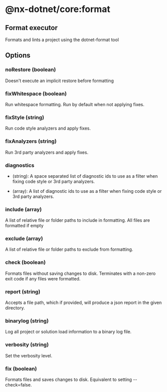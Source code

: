 # @nx-dotnet/core:format

## Format executor

Formats and lints a project using the dotnet-format tool

## Options

### noRestore (boolean)

Doesn&#39;t execute an implicit restore before formatting

### fixWhitespace (boolean)

Run whitespace formatting. Run by default when not applying fixes.

### fixStyle (string)

Run code style analyzers and apply fixes.

### fixAnalyzers (string)

Run 3rd party analyzers and apply fixes.

### diagnostics

- (string): A space separated list of diagnostic ids to use as a filter when fixing code style or 3rd party analyzers.

- (array): A list of diagnostic ids to use as a filter when fixing code style or 3rd party analyzers.

### include (array)

A list of relative file or folder paths to include in formatting. All files are formatted if empty

### exclude (array)

A list of relative file or folder paths to exclude from formatting.

### check (boolean)

Formats files without saving changes to disk. Terminates with a non-zero exit code if any files were formatted.

### report (string)

Accepts a file path, which if provided, will produce a json report in the given directory.

### binarylog (string)

Log all project or solution load information to a binary log file.

### verbosity (string)

Set the verbosity level.

### fix (boolean)

Formats files and saves changes to disk. Equivalent to setting --check=false.
